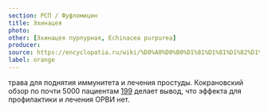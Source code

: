 ```yaml
---
section: РСП / Фуфломицин
title: Эхинацея
photo:
other: [Эхинацея пурпурная, Echinacea purpurea]
producer:
source: https://encyclopatia.ru/wiki/%D0%A0%D0%B0%D1%81%D1%81%D1%82%D1%80%D0%B5%D0%BB%D1%8C%D0%BD%D1%8B%D0%B9_%D1%81%D0%BF%D0%B8%D1%81%D0%BE%D0%BA_%D0%BF%D1%80%D0%B5%D0%BF%D0%B0%D1%80%D0%B0%D1%82%D0%BE%D0%B2
label: orange
---
```


трава для поднятия иммунитета и лечения простуды. Кокрановский обзор по почти 5000 пациентам [199](http://onlinelibrary.wiley.com/doi/10.1002/14651858.CD000530.pub3/abstract) делает вывод, что эффекта для профилактики и лечения ОРВИ нет.
